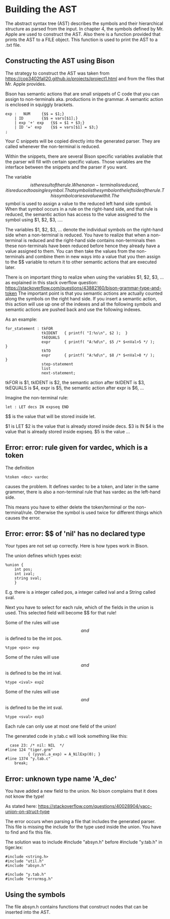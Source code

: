 # Building the AST

The abstract syntax tree (AST) describes the symbols and their hierarchical structure as parsed from the input.
In chapter 4, the symbols defined by Mr. Apple are used to construct the AST.
Also there is a function provided that prints the AST to a FILE object. This function is used to print
the AST to a .txt file.

## Constructing the AST using Bison

The strategy to construct the AST was taken from https://cop3402fall20.github.io/projects/project1.html and
from the files that Mr. Apple provides.

Bison has semantic actions that are small snippets of C code that you can assign to non-terminals aka.
productions in the grammar. A semantic action is enclosed in squiggly brackets.

```
exp :   NUM     {$$ = $1;}
    | ID        {$$ = vars[$1];}
    | exp '+' exp   {$$ = $1 + $3;}
    | ID '=' exp    {$$ = vars[$1] = $3;}
;
```

Your C snippets will be copied directly into the generated parser. They are called whenever
the non-terminal is reduced.

Within the snippets, there are several Bison specific variables avaliable that the parser will fill
with certain specific values. Those variables are the interface between the snippets and the 
parser if you want.

The variable $$ is the result of the rule. When a non-terminal is reduced, it is reduced to a single
symbol. That symbol is the symbol on the left side of the rule. This symbol caries a value with it.
The $$ symbol is used to assign a value to the reduced left hand side symbol. When that symbol occurs
in a rule on the right-hand side, and that rule is reduced, the semantic action has access to the value
assigned to the symbol using $1, $2, $3, ....

The variables $1, $2, $3, ... denote the individual symbols on the right-hand side when a non-terminal 
is reduced. You have to realize that when a non-terminal is reduced and the right-hand side contains
non-terminals then these non-terminals have been reduced before hence they already have a value assigned
to them. You can then take the values from the non-terminals and combine them in new ways into a value
that you then assign to the $$ variable to return it to other semantic actions that are executed 
later.

There is on important thing to realize when using the variables $1, $2, $3, ... as explained in this
stack overflow question: https://stackoverflow.com/questions/43882160/bison-grammar-type-and-token
The important point is that you semantic actions are actually counted along the symbols on the right
hand side. If you insert a semantic action, this action will use up one of the indexes and all the
following symbols and semantic actions are pushed back and use the following indexes.

As an example:

```
for_statement : tkFOR 
                tkIDENT   { printf( "I:%s\n", $2 );  }
                tkEQUALS 
                expr      { printf( "A:%d\n", $5 /* $<nVal>5 */ );    }
                tkTO 
                expr      { printf( "A:%d\n", $8 /* $<nVal>8 */ );    }
                step-statement 
                list 
                next-statement;
```

tkFOR is $1, tkIDENT is $2, the semantic action after tkIDENT is $3, tkEQUALS is $4, expr is $5, the 
semantic action after expr is $6, ...

Imagine the non-terminal rule:

```
let : LET decs IN expseq END
```

$$ is the value that will be stored inside let.

$1 is LET
$2 is the value that is already stored inside decs.
$3 is IN
$4 is the value that is already stored inside expseq.
$5 is the value ...




## Error:  error: rule given for vardec, which is a token

The definition

```
%token <dec> vardec
```

causes the problem. It defines vardec to be a token, and later
in the same grammer, there is also a non-terminal rule that has vardec
as the left-hand side.

This means you have to either delete the token/terminal or the non-terminal/rule.
Otherwise the symbol is used twice for different things which causes the error.




## Error: error: $$ of 'nil' has no declared type

Your types are not set up correctly. Here is how types work in Bison.

The union defines which types exist:

```
%union {
	int pos;
	int ival;
	string sval;
	}
```

E.g. there is a integer called pos, a integer called ival and a String called sval.

Next you have to select for each rule, which of the fields in the union is used.
This selected field will become $$ for that rule!

Some of the rules will use $$ and $$ is defined to be the int pos.

```
%type <pos> exp
```

Some of the rules will use $$ and $$ is defined to be the int ival.

```
%type <ival> exp2
```

Some of the rules will use $$ and $$ is defined to be the int sval.

```
%type <sval> exp3
```

Each rule can only use at most one field of the union!

The generated code in y.tab.c will look something like this:

```
  case 23: /* nil: NIL  */
#line 124 "tiger.grm"
          { (yyval.a_exp) = A_NilExp(0); }
#line 1374 "y.tab.c"
    break;
```


## Error:  unknown type name 'A_dec'

You have added a new field to the union. No bison complains that it does not
know the type!

As stated here: https://stackoverflow.com/questions/40028904/yacc-union-on-struct-type

The error occurs when parsing a file that includes the generated parser.
This file is missing the include for the type used inside the union.
You have to find and fix this file.

The solution was to include #include "absyn.h" before #include "y.tab.h" in tiger.lex:

```
#include <string.h>
#include "util.h"
#include "absyn.h"

#include "y.tab.h"
#include "errormsg.h"
```



## Using the symbols

The file absyn.h contains functions that construct nodes that can be inserted into the AST.

